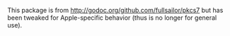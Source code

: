 This package is from http://godoc.org/github.com/fullsailor/pkcs7 but has been tweaked for Apple-specific behavior (thus is no longer for general use).
